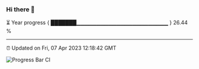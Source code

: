 ### Hi there 👋

⏳ Year progress { ███████▁▁▁▁▁▁▁▁▁▁▁▁▁▁▁▁▁▁▁▁▁▁▁ } 26.44 %

---

⏰ Updated on Fri, 07 Apr 2023 12:18:42 GMT

![Progress Bar CI](https://github.com/liununu/liununu/workflows/Progress%20Bar%20CI/badge.svg)
